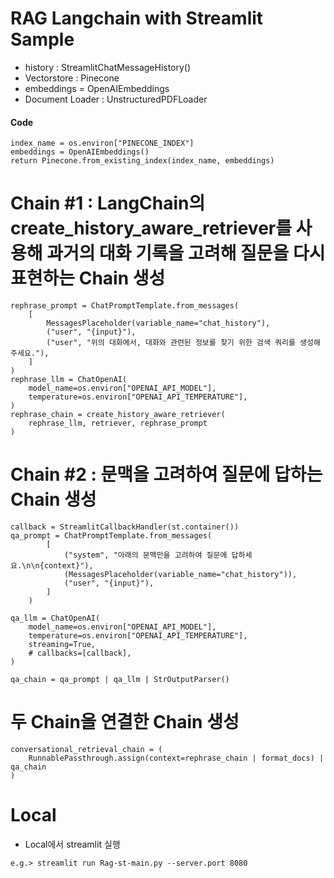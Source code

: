 # RAG Langchain with Streamlit Sample
- history : StreamlitChatMessageHistory()
- Vectorstore : Pinecone
- embeddings = OpenAIEmbeddings
- Document Loader : UnstructuredPDFLoader
#### Code
```
index_name = os.environ["PINECONE_INDEX"]
embeddings = OpenAIEmbeddings()
return Pinecone.from_existing_index(index_name, embeddings)
```

# Chain #1 : LangChain의 create_history_aware_retriever를 사용해 과거의 대화 기록을 고려해 질문을 다시 표현하는 Chain 생성
```
rephrase_prompt = ChatPromptTemplate.from_messages(
    [
        MessagesPlaceholder(variable_name="chat_history"),
        ("user", "{input}"),
        ("user", "위의 대화에서, 대화와 관련된 정보를 찾기 위한 검색 쿼리를 생성해 주세요."),
    ]
)
rephrase_llm = ChatOpenAI(
    model_name=os.environ["OPENAI_API_MODEL"],
    temperature=os.environ["OPENAI_API_TEMPERATURE"],
)
rephrase_chain = create_history_aware_retriever(
    rephrase_llm, retriever, rephrase_prompt
)
```

# Chain #2 : 문맥을 고려하여 질문에 답하는 Chain 생성   
```
callback = StreamlitCallbackHandler(st.container())
qa_prompt = ChatPromptTemplate.from_messages(
        [
            ("system", "아래의 문맥만을 고려하여 질문에 답하세요.\n\n{context}"),
            (MessagesPlaceholder(variable_name="chat_history")),
            ("user", "{input}"),
        ]
    )

qa_llm = ChatOpenAI(
    model_name=os.environ["OPENAI_API_MODEL"],
    temperature=os.environ["OPENAI_API_TEMPERATURE"],
    streaming=True,
    # callbacks=[callback],
)

qa_chain = qa_prompt | qa_llm | StrOutputParser()
```

# 두 Chain을 연결한 Chain 생성  
```
conversational_retrieval_chain = (
    RunnablePassthrough.assign(context=rephrase_chain | format_docs) | qa_chain
)
```

# Local
- Local에서 streamlit 실행
```
e.g.> streamlit run Rag-st-main.py --server.port 8080
```
